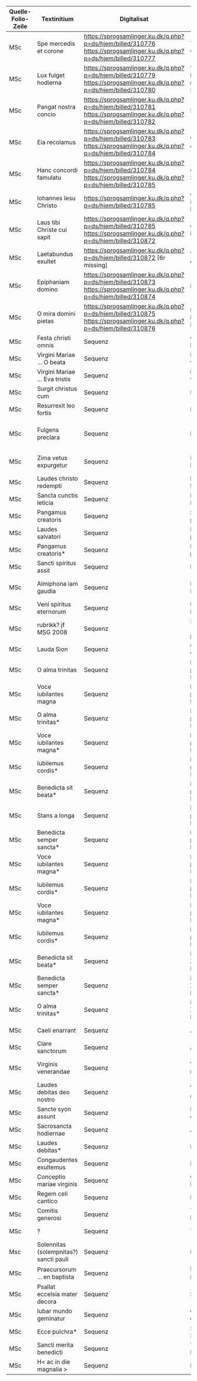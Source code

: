 | Quelle-Folio-Zeile | Textinitium | Digitalisat | Festtag | Nachweis Text |
|--|--|--|--|--|
|MSc| Spe mercedis et corone | https://sprogsamlinger.ku.dk/q.php?p=ds/hjem/billed/310776 https://sprogsamlinger.ku.dk/q.php?p=ds/hjem/billed/310777 | Thomas Cantuariensis | AH 55, 9 |
|MSc| Lux fulget hodierna | https://sprogsamlinger.ku.dk/q.php?p=ds/hjem/billed/310779 https://sprogsamlinger.ku.dk/q.php?p=ds/hjem/billed/310780| ? Dominica infra octavam nativitatis - ? Sexto die | AH 8, 6 |
|MSc| Pangat nostra concio | https://sprogsamlinger.ku.dk/q.php?p=ds/hjem/billed/310781 https://sprogsamlinger.ku.dk/q.php?p=ds/hjem/billed/310782 | Silvester | AH 9, 390 |
|MSc| Eia recolamus | https://sprogsamlinger.ku.dk/q.php?p=ds/hjem/billed/310783 https://sprogsamlinger.ku.dk/q.php?p=ds/hjem/billed/310784 | Circumcisio domini<sup>3</sup> | AH 53, 16 |
|MSc| Hanc concordi famulatu | https://sprogsamlinger.ku.dk/q.php?p=ds/hjem/billed/310784 https://sprogsamlinger.ku.dk/q.php?p=ds/hjem/billed/310785 | Octava Stephani | AH 53, 215 |
|MSc| Iohannes Iesu Christo | https://sprogsamlinger.ku.dk/q.php?p=ds/hjem/billed/310785 | Octava Iohannis Evangelistea | AH 53, 168 |
|MSc| Laus tibi Christe cui sapit | https://sprogsamlinger.ku.dk/q.php?p=ds/hjem/billed/310785 https://sprogsamlinger.ku.dk/q.php?p=ds/hjem/billed/310872 | Octava innocentium | AH 53, 156 | 
|MSc| Laetabundus exultet | https://sprogsamlinger.ku.dk/q.php?p=ds/hjem/billed/310872 [6r missing] | Vigilia epiphaniae | AH 54. 2 |
|MSc| Epiphaniam domino | https://sprogsamlinger.ku.dk/q.php?p=ds/hjem/billed/310873 https://sprogsamlinger.ku.dk/q.php?p=ds/hjem/billed/310874 | Epiphania | AH 7, 37, AH 53, 28 |
|MSc| O mira domini pietas | https://sprogsamlinger.ku.dk/q.php?p=ds/hjem/billed/310875 https://sprogsamlinger.ku.dk/q.php?p=ds/hjem/billed/310876 | Dominica infra octava Epiphaniae | siehe AH 53:24 |
|MSc| Festa christi omnis | Sequenz | Octava Epiphaniae | AH 53, 29 (1–8) |
|MSc| Virgini Mariae … O beata | Sequenz | Beata Maria virgo | AH 54, 21 (6–7) |
|MSc| Virgini Mariae … Eva tristis | Sequenz | Beata Maria virgo | AH 54: 18 |
|MSc| Surgit christus cum | Sequenz | Pascha | AH 54, 230 |
|MSc| Resurrexit leo fortis | Sequenz | Pascha | nicht in AH |
|MSc| Fulgens preclara | Sequenz | Pascha | AH 7, 44 (1–5b), AH 53, 35 (1–9) |
|MSc| Zima vetus expurgetur | Sequenz | Feria II post Pascha | AH 54, 149 (1–17) |
|MSc| Laudes christo redempti | Sequenz | Feria IV post Pascha | AH 53, 45 |
|MSc| Sancta cunctis leticia | Sequenz | Feria VI post Pascha | AH 40, 24 |
|MSc| Pangamus creatoris | Sequenz | Sabbatum post Pascha | AH 53, 46 |
|MSc| Laudes salvatori | Sequenz | Dominica I post Pascha | AH 53, 36 (1–14) |
|MSc| Pangamus creatoris* | Sequenz | Dominica IV post Pascha | AH 53, 46 |
|MSc| Sancti spiritus assit | Sequenz | Pentecoste | AH 53, 70 |
|MSc| Almiphona iam gaudia | Sequenz | Feria IV post Pentecosten | AH 7, 79, AH 53, 76 |
|MSc| Veni spiritus eternorum | Sequenz | Feria V post Pentecosten | AH 53, 71 (1–3) |
|MSc| rubrikk? jf MSG 2008 | Sequenz | Sabbato [post pentecosten] | ? |
|MSc| Lauda Sion | Sequenz | Corpus Christi | AH 50, 385 |
|MSc| O alma trinitas | Sequenz | Dominica III post Pentecosten | AH 7, 97 (1–4a) |
|MSc| Voce iubilantes magna | Sequenz | Dominica IV post Pentecosten | AH 10, 37 |
|MSc| O alma trinitas* | Sequenz | Dominica VIII post Pentecosten | AH 7, 97 |
|MSc| Voce iubilantes magna* | Sequenz | Dominica IX post Pentecosten | AH 10, 37 |
|MSc| Iubilemus cordis* | Sequenz | Dominica X post Pentecosten | AH 54, 165 |
|MSc| Benedicta sit beata* | Sequenz | Dominica XI post Pentecosten | AH 7, 96, AH 53, 81b |
|MSc| Stans a longa | Sequenz | Dominica XII post Pentecosten | AH 53, 93 |
|MSc| Benedicta semper sancta* | Sequenz | Dominica XIII post Pentecosten | AH 7, 95, AH 53, 81 |
|MSc| Voce iubilantes magna* | Sequenz | Dominica XV post Pentecosten | AH 10, 37 |
|MSc| Iubilemus cordis* | Sequenz | Dominica XVI post Pentecosten | AH 54, 165 |
|MSc| Voce iubilantes magna* | Sequenz | Dominica XX post Pentecosten | AH 10, 37 |
|MSc| Iubilemus cordis* | Sequenz | Dominica XXI post Pentecosten | AH 54, 165 |
|MSc| Benedicta sit beata* | Sequenz | Dominica XXII post Pentecosten | AH 7, 96, AH 53, 81b |
|MSc| Benedicta semper sancta* | Sequenz | Dominica XXIII post Pentecosten | AH 7, 95, AH 53, 81 |
|MSc| O alma trinitas* | Sequenz | Dominica XXIV post Pentecosten | AH 7, 97 |
|MSc| Caeli enarrant | Sequenz | Apostoli | AH 50, 267 |
|MSc| Clare sanctorum | Sequenz | Apostoli | AH 53, 228 (1–5) |
|MSc| Virginis venerandae | Sequenz | Virgo et martyr? | AH 53, 246 (2–12) |
|MSc| Laudes debitas deo nostro | Sequenz | Virgo et martyr<sup>5</sup> | AH 54, 62 (1–14) |
|MSc| Sancte syon assunt | Sequenz | Dedicatio ecclesiae | AH 55, 33 |
|MSc| Sacrosancta hodiernae | Sequenz | Andreas | AH 54, 30 |
|MSc| Laudes debitas* | Sequenz | Barbara | AH 54, 62 |
|MSc| Congaudentes exultemus | Sequenz | Nicholaus | AH 54, 66 |
|MSc| Conceptio mariae virginis | Sequenz | Conceptio Mariae | AH 54, 188 |
|MSc| Regem celi cantico | Sequenz | Lucia | nicht in AH |
|MSc| Comitis generosi | Sequenz | Translatio Magni | nicht in AH |
|MSc| ? | Sequenz | Thorlacus | nicht in AH |
|Msc| Solennitas (solempnitas?) sancti pauli | Sequenz | Paulus | ? |
|MSc| Praecursorum ... en baptista| Sequenz | Iohannes Baptista<sup>4</sup> | ? |
|MSc| Psallat eccelsia mater decora | Sequenz | Swithun | AH 37, 306 (...) |
|MSc| Iubar mundo geminatur | Sequenz | Octava Petri et Pauli | AH 42, 312 (...) |
|MSc| Ecce pulchra* | Sequenz | Sancti in Selio| ? |
|MSc| Sancti merita benedicti | Sequenz | Translatio Benedicti | ? |
|MSc| H< ac in die magnalia > | Sequenz | Margareta | ? |
